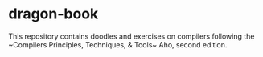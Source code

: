 # dragon-book

This repository contains doodles and exercises on compilers
following the ~Compilers Principles, Techniques, & Tools~ Aho, second edition.
